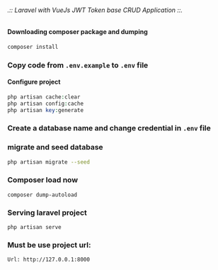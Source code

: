 ###### .::  Laravel with VueJs JWT Token base CRUD Application  ::.

#### Downloading composer package and dumping
~~~bash
composer install
~~~

### Copy code from `.env.example` to `.env` file

#### Configure project
~~~php
php artisan cache:clear
php artisan config:cache
php artisan key:generate
~~~

### Create a database name and change credential in `.env` file

### migrate and seed database
~~~bash
php artisan migrate --seed
~~~


### Composer load now
~~~
composer dump-autoload
~~~


### Serving laravel project
~~~
php artisan serve
~~~


### Must be use project url:

~~~
Url: http://127.0.0.1:8000
~~~


